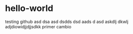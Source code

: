 # hello-world
testing github
asd dsa asd dsdds dsd aads d asd 
askdlj dkwlj
adjdiowidjjdjjsdkk
primer cambio
